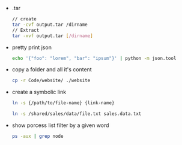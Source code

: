 - .tar
    ```sh
    // create
    tar -cvf output.tar /dirname
    // Extract
    tar -xvf output.tar [/dirname]
    ```


- pretty print json
    ```sh
    echo '{"foo": "lorem", "bar": "ipsum"}' | python -m json.tool
    ```
    
    
 - copy a folder and all it's content
     ```sh
     cp -r Code/website/ ./website
     ```   
     
    
 - create a symbolic link
     ```sh
     ln -s {/path/to/file-name} {link-name}
     ```   
     ```sh
     ln -s /shared/sales/data/file.txt sales.data.txt
     ```  
   
   
  - show porcess list filter by a given word
    ```sh
    ps -aux | grep node
    ```   


